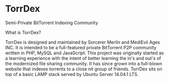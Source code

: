 # TorrDex
Semi-Private BitTorrent Indexing Community

What is TorrDex?

TorrDex is designed and maintained by Sorcerer Merlin and MediEvil Ages INC. It is intended to be a full-featured private BitTorrent P2P community written in PHP, MySQL and JavaScript. This project was originally started as a learning experience with the intent of better learning the in's and out's of the modernized file sharing community. It has since grown into a full-blown website that indexes torrents to a close nit group of friends. TorrDex sits on top of a basic LAMP stack served by Ubuntu Server 14.04.1 LTS.
